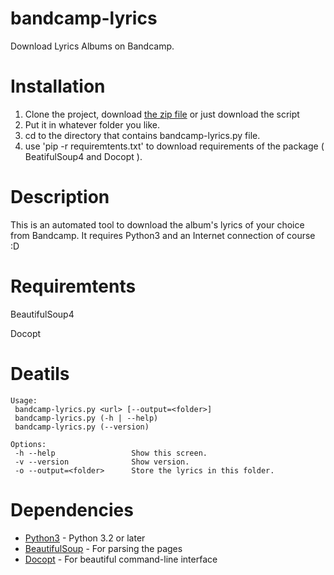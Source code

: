 # bandcamp-lyrics
Download Lyrics Albums on Bandcamp.

# Installation 
1. Clone the project, download [the zip file](https://github.com/grthigh/bandcamp-lyrics/archive/master.zip) or just download the script
2. Put it in whatever folder you like.
3. cd to the directory that contains bandcamp-lyrics.py file.
4. use 'pip -r requiremtents.txt' to download requirements of the package ( BeatifulSoup4 and Docopt ).

# Description 
This is an automated tool to download the album's lyrics of your choice from Bandcamp. It requires Python3 and an Internet connection of course :D

# Requiremtents 
   BeautifulSoup4
   
   Docopt
# Deatils
    Usage:
     bandcamp-lyrics.py <url> [--output=<folder>]
     bandcamp-lyrics.py (-h | --help)
     bandcamp-lyrics.py (--version)

    Options:
     -h --help                 Show this screen.
     -v --version              Show version.
     -o --output=<folder>      Store the lyrics in this folder.
# Dependencies

* [Python3](https://www.python.org/downloads/) - Python 3.2 or later
* [BeautifulSoup](https://pypi.python.org/pypi/beautifulsoup4) - For parsing the pages
* [Docopt](https://pypi.python.org/pypi/docopt) - For beautiful command-line interface

